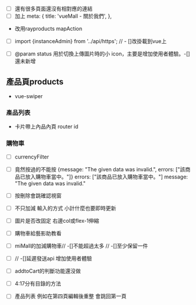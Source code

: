 
<!-- ====router頁面 -->
- [ ] 還有很多頁面還沒有相對應的連結
- [ ]  加上 meta: {
            title: 'vueMall - 關於我們',
          },
<!-- ======vuex==================== -->
* 改用rayproducts mapAction
<!-- =========================前台==================================================== -->
- [ ]  import {instanceAdmin} from '../api/https';
  //   - []改掛載到vue上

- [ ]
   @param status 用於切換上傳圖片時的小 icon，主要是增加使用者體驗。-[]還未新增

## 產品頁products
* vue-swiper
### 產品列表
* 卡片帶上內品內頁 router id
### 購物車
- [ ] currencyFilter
- [ ] 竟然按過的不能按 {message: "The given data was invalid.", errors: ["該商品已放入購物車當中。"]}
errors: ["該商品已放入購物車當中。"]
message: "The given data was invalid."
- [ ] 按刪除會跳確認視窗
- [ ] 不只加減 輸入的方式 小計什麼也要即時更新
- [ ] 圖片是否改固定 右邊col或flex-1伸縮
- [ ] 購物車給藝影助教看

- [ ] miMall的加減購物車// -[]不能超過太多 // -[]至少保留一件
- [ ] // -[]延遲發送api 增加使用者體驗
- [ ] addtoCart的判斷功能還沒做
- [ ] 4:17分有目錄的方法

<!-- =================後台================================================================== -->

- [ ] 產品列表 例如在第四頁編輯後重整 會跳回第一頁 